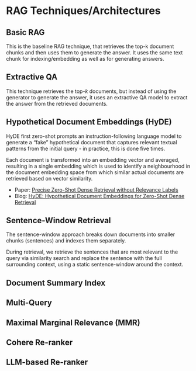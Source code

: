 # RAG Techniques/Architectures


## Basic RAG

This is the baseline RAG technique, that retrieves the top-k document chunks and then uses them to generate the answer.
It uses the same text chunk for indexing/embedding as well as for generating answers.


## Extractive QA

This technique retrieves the top-_k_ documents, but instead of using the generator to generate the answer,  it uses an 
extractive QA model to extract the answer from the retrieved documents.


## Hypothetical Document Embeddings (HyDE)

HyDE first zero-shot prompts an instruction-following language model to generate a “fake” hypothetical document that 
captures relevant textual patterns from the initial query - in practice, this is done five times. 

Each document is transformed into an embedding vector and averaged, resulting in a single embedding 
which is used to identify a neighbourhood in the document embedding space from which similar actual documents are 
retrieved based on vector similarity.

- Paper: [Precise Zero-Shot Dense Retrieval without Relevance Labels](https://aclanthology.org/2023.acl-long.99.pdf)
- Blog: [HyDE: Hypothetical Document Embeddings for Zero-Shot Dense Retrieval](https://huggingface.co/blog/hyde-zero-shot-dense-retrieval)


## Sentence-Window Retrieval 

The sentence-window approach breaks down documents into smaller chunks (sentences) and indexes them separately.

During retrieval, we retrieve the sentences that are most relevant to the query via similarity search and replace the 
sentence with the full surrounding context, using a static sentence-window around the context.

## Document Summary Index
## Multi-Query
## Maximal Marginal Relevance (MMR) 
## Cohere Re-ranker 
## LLM-based Re-ranker